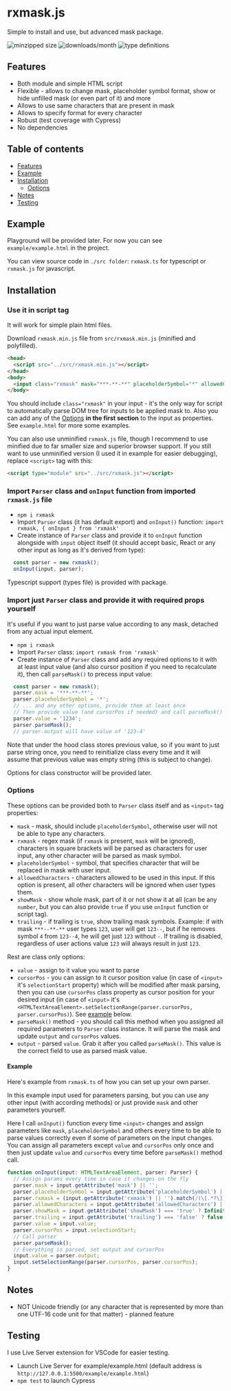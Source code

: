 # rxmask.js
Simple to install and use, but advanced mask package.

![minzipped size](https://img.shields.io/bundlephobia/minzip/rxmask)
![downloads/month](https://img.shields.io/npm/dm/rxmask)
![type definitions](https://img.shields.io/npm/types/rxmask)

## <a name="Features"></a>Features
* Both module and simple HTML script
* Flexible - allows to change mask, placeholder symbol format, show or hide unfilled mask (or even part of it) and more
* Allows to use same characters that are present in mask
* Allows to specify format for every character
* Robust (test coverage with Cypress)
* No dependencies

## Table of contents
* [Features](#Features)
* [Example](#Example)
* [Installation](#Installation)
  * [Options](#Installation/Options)
* [Notes](#Notes)
* [Testing](#Testing)

## <a name="Example"></a>Example
Playground will be provided later. For now you can see `example/example.html` in the project.

You can view source code in `./src folder`: `rxmask.ts` for typescript or `rxmask.js` for javascript.

## <a name="Installation"></a>Installation
### Use it in script tag
It will work for simple plain html files.

Download `rxmask.min.js` file from `src/rxmask.min.js` (minified and polyfilled).
```HTML
<head>
  <script src="../src/rxmask.min.js"></script>
</head>
<body>
  <input class="rxmask" mask="***-**-**" placeholderSymbol="*" allowedCharacters="[0-9]"/>
</body>
```
You should include `class="rxmask"` in your input - it's the only way for script to automatically parse DOM tree for inputs to be applied mask to. Also you can add any of the [Options](#Installation/Options) **in the first section** to the input as properties. See `example.html` for more some examples.

You can also use unminified `rxmask.js` file, though I recommend to use minified due to far smaller size and superior browser support. If you still want to use unminified version (I used it in example for easier debugging), replace `<script>` tag with this:
```HTML
<script type="module" src="../src/rxmask.js"></script>
```

### Import `Parser` class and `onInput` function from imported `rxmask.js` file
* `npm i rxmask`
* Import `Parser` class (it has default export) and `onInput()` function: `import rxmask, { onInput } from 'rxmask'`
* Create instance of `Parser` class and provide it to `onInput` function alongside with `input` object itself (it should accept basic, React or any other input as long as it's derived from <HTMLTextAreaElement> type):
```javascript
  const parser = new rxmask();
  onInput(input, parser);
```

Typescript support (types file) is provided with package.

### Import just `Parser` class and provide it with required props yourself
It's useful if you want to just parse value according to any mask, detached from any actual input element.

* `npm i rxmask`
* Import `Parser` class: `import rxmask from 'rxmask'`
* Create instance of `Parser` class and add any required options to it with at least input value (and also cursor position if you need to recalculate it), then call `parseMask()` to precess input value:
```javascript
  const parser = new rxmask();
  parser.mask = '***-**-**';
  parser.placeholderSymbol = '*';
  // ... and any other options, provide them at least once
  // Then provide value (and cursorPos if needed) and call parseMask()
  parser.value = '1234';
  parser.parseMask();
  // parser.output will have value of '123-4' 
```

Note that under the hood class stores previous value, so if you want to just parse string once, you need to reinitialize class every time and it will assume that previous value was empty string (this is subject to change).

Options for class constructor will be provided later.

### <a name="Installation/Options"></a>Options
These options can be provided both to `Parser` class itself and as `<input>` tag properties:
* `mask` - mask, should include `placeholderSymbol`, otherwise user will not be able to type any characters.
* `rxmask` - regex mask (if `rxmask` is present, `mask` will be ignored), characters in square brackets will be parsed as characters for user input, any other character will be parsed as mask symbol.
* `placeholderSymbol` - symbol, that specifies character that will be replaced in mask with user input.
* `allowedCharacters` - characters allowed to be used in this input. If this option is present, all other characters will be ignored when user types them.
* `showMask` - show whole mask, part of it or not show it at all (can be any `number`, but you can also provide `true` if you use `onInput` function or script tag).
* `trailing` - if trailing is `true`, show trailing mask symbols. Example: if with mask `***--**-**` user types `123`, user will get `123--`, but if he removes symbol `4` from `123--4`, he will get just `123` without `-`. If trailing is disabled, regardless of user actions value `123` will always result in just `123`.

Rest are class only options:
* `value` - assign to it value you want to parse
* `cursorPos` - you can assign to it cursor position value (in case of `<input>` it's `selectionStart` property) which will be modified after mask parsing, then you can use `cursorPos` class property as cursor position for your desired input (in case of `<input>` it's `<HTMLTextAreaElement>.setSelectionRange(parser.cursorPos, parser.cursorPos)`). See [example](#Installation/Options/Example) below.
* `parseMask()` method - you should call this method when you assigned all required parameters to `Parser` class instance. It will parse the mask and update `output` and `cursorPos` values.
* `output` - parsed `value`. Grab it after you called `parseMask()`. This value is the correct field to use as parsed mask value.
#### <a name="Installation/Options/Example"></a>Example
Here's example from `rxmask.ts` of how you can set up your own parser.

In this example <HTMLTextAreaElement> input used for parameters parsing, but you can use any other input (with according methods) or just provide `mask` and other parameters yourself.

Here I call `onInput()` function every time `<input>` changes and assign parameters like `mask`, `placeholderSymbol` and others every time to be able to parse values correctly even if some of parameters on the input changes. You can assign all parameters except `value` and `cursorPos` only once and then just update `value` and `cursorPos` every time before `parseMask()` method call.

```javascript
function onInput(input: HTMLTextAreaElement, parser: Parser) {
  // Assign params every time in case it changes on the fly
  parser.mask = input.getAttribute('mask') || '';
  parser.placeholderSymbol = input.getAttribute('placeholderSymbol') || '*';
  parser.rxmask = (input.getAttribute('rxmask') || '').match(/(\[.*?\])|(.)/g) || [];
  parser.allowedCharacters = input.getAttribute('allowedCharacters') || '.';
  parser.showMask = input.getAttribute('showMask') === 'true' ? Infinity : Number(input.getAttribute('showMask'));
  parser.trailing = input.getAttribute('trailing') === 'false' ? false : true;
  parser.value = input.value;
  parser.cursorPos = input.selectionStart;
  // Call parser
  parser.parseMask();
  // Everything is parsed, set output and cursorPos
  input.value = parser.output;
  input.setSelectionRange(parser.cursorPos, parser.cursorPos);
}
```

## <a name="Notes"></a>Notes
* NOT Unicode friendly (or any character that is represented by more than one UTF-16 code unit for that matter) - planned feature

## <a name="Testing"></a>Testing
I use Live Server extension for VSCode for easier testing.
* Launch Live Server for example/example.html (default address is `http://127.0.0.1:5500/example/example.html`)
* `npm test` to launch Cypress
